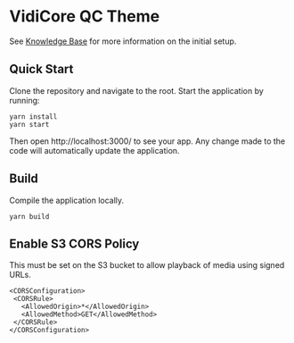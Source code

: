 # VidiCore QC Theme

See [Knowledge Base](https://vidispine.atlassian.net/wiki/spaces/IES/pages/2186313784/Transcoding+Themes+for+VidiCore+and+VidiCoder+INT+VDT+XY.Z+UG) for more information on the initial setup.

## Quick Start

Clone the repository and navigate to the root. Start the application by running:
```
yarn install
yarn start
```
Then open http://localhost:3000/ to see your app. Any change made to the code will automatically update the application.


## Build

Compile the application locally.
```
yarn build
```

## Enable S3 CORS Policy

This must be set on the S3 bucket to allow playback of media using signed URLs.
```
<CORSConfiguration>
 <CORSRule>
   <AllowedOrigin>*</AllowedOrigin>
   <AllowedMethod>GET</AllowedMethod>
 </CORSRule>
</CORSConfiguration>
```
